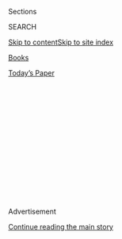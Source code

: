 <div id="app">

<div>

<div>

<div>

<div class="NYTAppHideMasthead css-1q2w90k e1suatyy0">

<div class="section css-ui9rw0 e1suatyy2">

<div class="css-eph4ug er09x8g0">

<div class="css-6n7j50">

</div>

<span class="css-1dv1kvn">Sections</span>

<div class="css-10488qs">

<span class="css-1dv1kvn">SEARCH</span>

</div>

[Skip to content](#site-content)[Skip to site
index](#site-index)

</div>

<div id="masthead-section-label" class="css-1wr3we4 eaxe0e00">

[Books](https://www.nytimes3xbfgragh.onion/section/books)

</div>

<div class="css-10698na e1huz5gh0">

</div>

</div>

<div id="masthead-bar-one" class="section hasLinks css-15hmgas e1csuq9d3">

<div class="css-uqyvli e1csuq9d0">

</div>

<div class="css-1uqjmks e1csuq9d1">

</div>

<div class="css-9e9ivx">

[](https://myaccount.nytimes3xbfgragh.onion/auth/login?response_type=cookie&client_id=vi)

</div>

<div class="css-1bvtpon e1csuq9d2">

[Today’s
Paper](https://www.nytimes3xbfgragh.onion/section/todayspaper)

</div>

</div>

</div>

</div>

<div data-aria-hidden="false">

<div id="site-content" data-role="main">

<div>

<div class="css-1aor85t" style="opacity:0.000000001;z-index:-1;visibility:hidden">

<div class="css-1hqnpie">

<div class="css-epjblv">

<span class="css-17xtcya">[Books](/section/books)</span><span class="css-x15j1o">|</span><span class="css-fwqvlz">Yoko
Ogawa Conjures Spirits in Hiding: ‘I Just Peeked Into Their World and
Took
Notes’</span>

</div>

<div class="css-k008qs">

<div class="css-1iwv8en">

<span class="css-18z7m18"></span>

<div>

</div>

</div>

<span class="css-1n6z4y">https://nyti.ms/2GZDUd9</span>

<div class="css-1705lsu">

<div class="css-4xjgmj">

<div class="css-4skfbu" data-role="toolbar" data-aria-label="Social Media Share buttons, Save button, and Comments Panel with current comment count" data-testid="share-tools">

  - 
  - 
  - 
  - 
    
    <div class="css-6n7j50">
    
    </div>

  - 

</div>

</div>

</div>

</div>

</div>

</div>

<div class="css-13pd83m">

</div>

<div id="top-wrapper" class="css-1sy8kpn">

<div id="top-slug" class="css-l9onyx">

Advertisement

</div>

[Continue reading the main
story](#after-top)

<div class="ad top-wrapper" style="text-align:center;height:100%;display:block;min-height:250px">

<div id="top" class="place-ad" data-position="top" data-size-key="top">

</div>

</div>

<div id="after-top">

</div>

</div>

<div id="sponsor-wrapper" class="css-1hyfx7x">

<div id="sponsor-slug" class="css-19vbshk">

Supported by

</div>

[Continue reading the main
story](#after-sponsor)

<div id="sponsor" class="ad sponsor-wrapper" style="text-align:center;height:100%;display:block">

</div>

<div id="after-sponsor">

</div>

</div>

Profile

<div class="css-1vkm6nb ehdk2mb0">

# Yoko Ogawa Conjures Spirits in Hiding: ‘I Just Peeked Into Their World and Took Notes’

</div>

<div class="css-79elbk" data-testid="photoviewer-wrapper">

<div class="css-z3e15g" data-testid="photoviewer-wrapper-hidden">

</div>

<div class="css-1a48zt4 ehw59r15" data-testid="photoviewer-children">

![<span class="css-16f3y1r e13ogyst0" data-aria-hidden="true">“I myself
like to keep a certain distance from my native culture or environment,”
said Yoko Ogawa, whose novel “The Memory Police” is set on an island
where an authoritarian government makes whole categories of objects or
animals disappear
overnight.</span><span class="css-cnj6d5 e1z0qqy90" itemprop="copyrightHolder"><span class="css-1ly73wi e1tej78p0">Credit...</span><span><span>Chang
W. Lee/The New York
Times</span></span></span>](https://static01.graylady3jvrrxbe.onion/images/2019/08/13/books/review/13Ogawa1/13Ogawa1-articleLarge.jpg?quality=75&auto=webp&disable=upscale)

</div>

</div>

<div class="css-xt80pu e12qa4dv0">

<div class="css-18e8msd">

<div class="css-vp77d3 epjyd6m0">

<div class="css-1baulvz">

By [<span class="css-1baulvz last-byline" itemprop="name">Motoko
Rich</span>](https://www.nytimes3xbfgragh.onion/by/motoko-rich)

</div>

</div>

  - Aug. 12,
    2019

  - 
    
    <div class="css-4xjgmj">
    
    <div class="css-d8bdto" data-role="toolbar" data-aria-label="Social Media Share buttons, Save button, and Comments Panel with current comment count" data-testid="share-tools">
    
      - 
      - 
      - 
      - 
        
        <div class="css-6n7j50">
        
        </div>
    
      - 
    
    </div>
    
    </div>

</div>

</div>

<div class="section meteredContent css-1r7ky0e" name="articleBody" itemprop="articleBody">

<div class="css-1fanzo5 StoryBodyCompanionColumn">

<div class="css-53u6y8">

ASHIYA, Japan — When Yoko Ogawa discovered “The Diary of Anne Frank” as
a lonely teenager in Japan, she was so taken by it that she began to
keep a diary of her own, writing to Anne as if she were a cherished
friend.

To conjure the kind of physical captivity that Anne experienced, Ogawa
would crawl, notebook in hand, into a drawer or under a table draped
with a quilt.

“Anne’s heart and mind were so rich,” said Ogawa, now 57 and the author
of more than 40 novels and story collections. “Her diary proved that
people can grow even in such a confined situation. And writing could
give people freedom.”

Decades later, Ogawa transmuted her imagining of Anne’s world into “The
Memory Police,” a dystopian novel that is Ogawa’s fifth book to be
translated into English and which goes on sale in the United States this
week. It takes place on a mysterious island where an authoritarian
government makes whole categories of objects or animals disappear
overnight, wiping them from the memories of citizens.

</div>

</div>

<div class="css-1fanzo5 StoryBodyCompanionColumn">

<div class="css-53u6y8">

Those who retain their recall are outlaws who go into hiding. The
narrator, a novelist, shelters her editor — who remembers everything —
in a room reminiscent of the Dutch annex where Anne hid with her family.

“I wanted to digest Anne’s experience in my own way and then recompose
it into my work,” said Ogawa during an interview in her home, located in
a suburb between Kobe and Osaka.

*\[ “The Memory Police” was one of our most anticipated titles of
August.* *[See the full
list](https://www.nytimes3xbfgragh.onion/2019/07/31/books/new-august-books.html?module=inline).
\]*

Although “The Memory Police” was first released in Japan in 1994, the
novel is particularly resonant now, at a time of rising authoritarianism
across the globe. Throughout the book, citizens live under police
surveillance. Novels are burned. People are detained and interrogated
without explanation. Neighbors are taken away in the middle of the
night.

All the while, the citizens, cowed by fear, do nothing to stop the
disappearances. “Regardless of what had happened, it was almost
certainly an unfortunate event,” the narrator explains, “and, moreover,
simply talking about it could put you in danger.”

</div>

</div>

<div class="css-1fanzo5 StoryBodyCompanionColumn">

<div class="css-53u6y8">

[Anna
Stein](https://www.nytimes3xbfgragh.onion/2007/10/15/arts/15fair.html?ref=arts),
Ogawa’s English-language agent, said she and [Stephen
Snyder](http://www.middlebury.edu/ls/contact/node/52591), the writer’s
longtime English-language translator, selected “The Memory Police” for
translation in 2014. “Of course the horror of it applies now more than
ever in our lifetime,” said Stein.

</div>

</div>

<div class="css-79elbk" data-testid="photoviewer-wrapper">

<div class="css-z3e15g" data-testid="photoviewer-wrapper-hidden">

</div>

<div class="css-1a48zt4 ehw59r15" data-testid="photoviewer-children">

![<span class="css-16f3y1r e13ogyst0" data-aria-hidden="true">“The
Memory Police” was first released in Japan in 1994 and this year becomes
Yoko Ogawa’s fifth book to be translated into
English.</span><span class="css-cnj6d5 e1z0qqy90" itemprop="copyrightHolder"><span class="css-1ly73wi e1tej78p0">Credit...</span><span>Sonny
Figueroa/The New York
Times</span></span>](https://static01.graylady3jvrrxbe.onion/images/2019/08/16/books/review/13Ogawa2/13Ogawa2-articleLarge-v3.jpg?quality=75&auto=webp&disable=upscale)

</div>

</div>

<div class="css-1fanzo5 StoryBodyCompanionColumn">

<div class="css-53u6y8">

In Japan, where history itself has been subject to revision — and those
who bring up the country’s wartime past can be denounced [or even
censored](https://www.nytimes3xbfgragh.onion/2019/08/05/world/asia/japan-aichi-trienniale.html)
— the novel’s lament for erased memories could be read as veiled
criticism. Yet Ogawa did not intend to write a political allegory, she
said. “I am just trying to depict each individual character and how
those characters are living in their current time.”

Lexy Bloom, a senior editor at Knopf Doubleday Publishing Group, said
she is drawn to Ogawa’s skill with character and detail. “In ‘The Memory
Police,’ she is tackling these big themes, but it’s also about these
small moments between people,” said Bloom, who has long been a fan of
Ogawa’s work, which was previously published in the United States by
Picador. “And that’s a hard thing to do effectively.”

*\[ Read our* [*review of “The Memory
Police.”*](https://www.nytimes3xbfgragh.onion/2019/08/15/books/review/read-receipts-on-two-dystopian-novels-predict-the-surveillance-state.html)
*\]*

None of the protagonists in “The Memory Police” are named. Few markers
identify the island, a trait shared by some of Ogawa’s other novels. “I
myself like to keep a certain distance from my native culture or
environment,” said Ogawa, whose spacious two-story home in an affluent
neighborhood overlooking the sea has a Spanish tiled roof, wrought-iron
balconies and chairs upholstered in French floral tapestry.

Snyder, a professor of Japanese studies at Middlebury College, said
Ogawa’s novels relate to Japanese culture in “ancillary ways.” Though
she raises socially relevant themes, he said, she is never doctrinaire.

“There is a naturalness to what she writes so it never feels forced,” he
said. “Her narrative seems to be flowing from a source that’s hard to
identify.”

Growing up, Ogawa wrote for herself. When she married a steel company
engineer, she quit her job as a medical university secretary — a common
life step for many [women of her
generation](https://www.nytimes3xbfgragh.onion/2019/02/02/world/asia/japan-working-mothers.html).

</div>

</div>

<div class="css-1fanzo5 StoryBodyCompanionColumn">

<div class="css-53u6y8">

While her husband worked, she wrote. She didn’t intentionally keep it
secret, she said, but her husband only learned about her writing when
her debut novel, “The Breaking of the Butterfly,” received a literary
prize.

“I wasn’t telling anyone in a big voice, ‘I’m writing a novel,’” she
said. “But I always thought, no matter how my life changes, I want to
have a life of writing. Whether I could make any money off it, I did not
know.”

Ogawa gave birth to a son, and when he was just a toddler, her novella
“Pregnancy Diary” won the prestigious Akutagawa Prize for literature,
cementing her reputation in Japan.

She continued to write. “I would change a diaper and then write a
sentence,” she recalled. “Then I’d make a meal and write a sentence.”

</div>

</div>

<div class="css-79elbk" data-testid="photoviewer-wrapper">

<div class="css-z3e15g" data-testid="photoviewer-wrapper-hidden">

</div>

<div class="css-1a48zt4 ehw59r15" data-testid="photoviewer-children">

<div class="css-1xdhyk6 erfvjey0">

<span class="css-1ly73wi e1tej78p0">Image</span>

<div class="css-zjzyr8">

<div data-testid="lazyimage-container" style="height:580px">

</div>

</div>

</div>

<span class="css-16f3y1r e13ogyst0" data-aria-hidden="true">“I see a
rainbow that I have to climb over to move to the next scene,” Yoko Ogawa
said. “That’s how I
write.”</span><span class="css-cnj6d5 e1z0qqy90" itemprop="copyrightHolder"><span class="css-1ly73wi e1tej78p0">Credit...</span><span>Chang
W. Lee/The New York Times</span></span>

</div>

</div>

<div class="css-1fanzo5 StoryBodyCompanionColumn">

<div class="css-53u6y8">

Sometimes, Ogawa mused about what it would be like to write without such
interruptions. “But now that my son has grown, I feel like I was at my
happiest when I was writing while raising my child,” she said. “Now that
I can write as much as I want 24 hours a day, it’s not as if I produce
any greater work now than I did in the past.”

She now writes at a craftsman desk in an airy room with a twin bed for
naps and a bookshelf that slides sideways to reveal another full shelf
behind it. A whole section is devoted to books about Anne Frank and the
Holocaust. She pulled out a copy of Anne’s diary to show that she had
tagged virtually every page with a Post-it note.

</div>

</div>

<div class="css-1fanzo5 StoryBodyCompanionColumn">

<div class="css-53u6y8">

On her desk, Ogawa keeps a beaver skull, an animal she admires for its
industry. It gives her inspiration, she said, echoing the sentiments of
the editor in “The Memory Police,” who says that touching objects that
have disappeared “became a way of confirming that I was still whole.”

Ogawa achieved best seller status, and a film adaptation, with “[The
Professor and the
Housekeeper](https://www.nytimes3xbfgragh.onion/2009/03/01/books/review/Overbye-t.html),”
another novel with memory as its theme. Much lighter in tone than “The
Memory Police,” it tells the story of a single mother who takes a job as
a cook and cleaner for a mathematician who cannot remember anything new
for more than 80 minutes.

Along with memory, another of Ogawa’s preoccupations is the human
capacity for cruelty. “[The Diving
Pool](https://www.nytimes3xbfgragh.onion/2008/03/23/books/review/McCulloch-t.html),”
a collection of novellas published in English (including the
prizewinning “Pregnancy Diary”), features characters who use subterfuge
to inflict pain on people close to them. In “[Hotel
Iris](https://www.nytimes3xbfgragh.onion/2010/05/16/books/review/McCulloch-t.html),”
a sadistic older widower engages a 17-year-old high school dropout in
increasingly brutal sexual trysts.

Ogawa said she does not write about cruel characters to damn them but
rather to explore what might drive someone to physical or emotional
violence. “People try to hide it from others or try to cover it up,” she
said. “But in the world of literature, you can reveal that nature, and
it’s O.K. to do so.”

Given that she writes vividly about female bodies, and the violence that
men can do to them, some critics have dubbed her a feminist writer.

“In a lot of her work she is interested in women’s roles in the family
and women’s bodies,” said [Kathryn
Tanaka](https://otemaeuniversity.academia.edu/KathrynTanaka), an
associate professor of cultural and historical studies at Otemae
University in Nishinomiya, Japan. “You really can’t separate that from
questions of feminism and untangle her from that gendered private space
that her texts inhabit.”

Ogawa resists the label, saying she considers herself an eavesdropper on
her characters. “I just peeked into their world and took notes from what
they were doing,” she said.

“I see a bridge from that item to the next scene, or I see a rainbow
that I have to climb over to move to the next scene,” she said. “That’s
how I write.”

</div>

</div>

</div>

<div>

</div>

<div>

</div>

<div>

</div>

<div>

<div id="bottom-wrapper" class="css-1ede5it">

<div id="bottom-slug" class="css-l9onyx">

Advertisement

</div>

[Continue reading the main
story](#after-bottom)

<div id="bottom" class="ad bottom-wrapper" style="text-align:center;height:100%;display:block;min-height:90px">

</div>

<div id="after-bottom">

</div>

</div>

</div>

</div>

</div>

## Site Index

<div>

</div>

## Site Information Navigation

  - [© <span>2020</span> <span>The New York Times
    Company</span>](https://help.nytimes3xbfgragh.onion/hc/en-us/articles/115014792127-Copyright-notice)

<!-- end list -->

  - [NYTCo](https://www.nytco.com/)
  - [Contact
    Us](https://help.nytimes3xbfgragh.onion/hc/en-us/articles/115015385887-Contact-Us)
  - [Work with us](https://www.nytco.com/careers/)
  - [Advertise](https://nytmediakit.com/)
  - [T Brand Studio](http://www.tbrandstudio.com/)
  - [Your Ad
    Choices](https://www.nytimes3xbfgragh.onion/privacy/cookie-policy#how-do-i-manage-trackers)
  - [Privacy](https://www.nytimes3xbfgragh.onion/privacy)
  - [Terms of
    Service](https://help.nytimes3xbfgragh.onion/hc/en-us/articles/115014893428-Terms-of-service)
  - [Terms of
    Sale](https://help.nytimes3xbfgragh.onion/hc/en-us/articles/115014893968-Terms-of-sale)
  - [Site
    Map](https://spiderbites.nytimes3xbfgragh.onion)
  - [Help](https://help.nytimes3xbfgragh.onion/hc/en-us)
  - [Subscriptions](https://www.nytimes3xbfgragh.onion/subscription?campaignId=37WXW)

</div>

</div>

</div>

</div>
